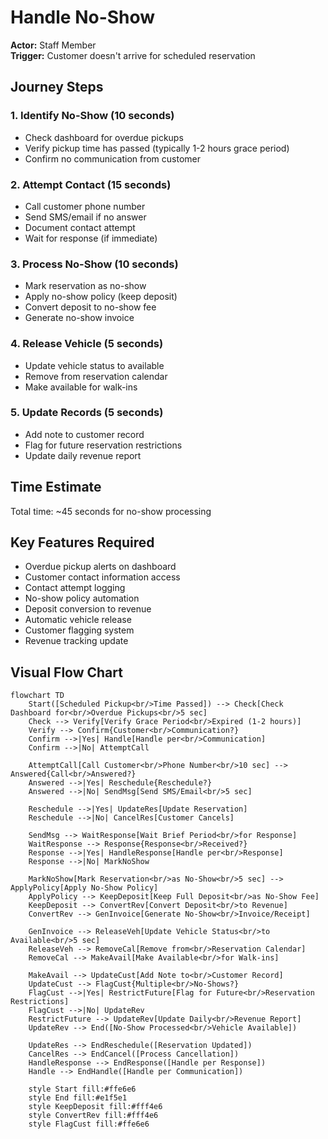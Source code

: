 # Handle No-Show

**Actor:** Staff Member  
**Trigger:** Customer doesn't arrive for scheduled reservation

## Journey Steps

### 1. Identify No-Show (10 seconds)
- Check dashboard for overdue pickups
- Verify pickup time has passed (typically 1-2 hours grace period)
- Confirm no communication from customer

### 2. Attempt Contact (15 seconds)
- Call customer phone number
- Send SMS/email if no answer
- Document contact attempt
- Wait for response (if immediate)

### 3. Process No-Show (10 seconds)
- Mark reservation as no-show
- Apply no-show policy (keep deposit)
- Convert deposit to no-show fee
- Generate no-show invoice

### 4. Release Vehicle (5 seconds)
- Update vehicle status to available
- Remove from reservation calendar
- Make available for walk-ins

### 5. Update Records (5 seconds)
- Add note to customer record
- Flag for future reservation restrictions
- Update daily revenue report

## Time Estimate
Total time: ~45 seconds for no-show processing

## Key Features Required
- Overdue pickup alerts on dashboard
- Customer contact information access
- Contact attempt logging
- No-show policy automation
- Deposit conversion to revenue
- Automatic vehicle release
- Customer flagging system
- Revenue tracking update

## Visual Flow Chart

```mermaid
flowchart TD
    Start([Scheduled Pickup<br/>Time Passed]) --> Check[Check Dashboard for<br/>Overdue Pickups<br/>5 sec]
    Check --> Verify[Verify Grace Period<br/>Expired (1-2 hours)]
    Verify --> Confirm{Customer<br/>Communication?}
    Confirm -->|Yes| Handle[Handle per<br/>Communication]
    Confirm -->|No| AttemptCall
    
    AttemptCall[Call Customer<br/>Phone Number<br/>10 sec] --> Answered{Call<br/>Answered?}
    Answered -->|Yes| Reschedule{Reschedule?}
    Answered -->|No| SendMsg[Send SMS/Email<br/>5 sec]
    
    Reschedule -->|Yes| UpdateRes[Update Reservation]
    Reschedule -->|No| CancelRes[Customer Cancels]
    
    SendMsg --> WaitResponse[Wait Brief Period<br/>for Response]
    WaitResponse --> Response{Response<br/>Received?}
    Response -->|Yes| HandleResponse[Handle per<br/>Response]
    Response -->|No| MarkNoShow
    
    MarkNoShow[Mark Reservation<br/>as No-Show<br/>5 sec] --> ApplyPolicy[Apply No-Show Policy]
    ApplyPolicy --> KeepDeposit[Keep Full Deposit<br/>as No-Show Fee]
    KeepDeposit --> ConvertRev[Convert Deposit<br/>to Revenue]
    ConvertRev --> GenInvoice[Generate No-Show<br/>Invoice/Receipt]
    
    GenInvoice --> ReleaseVeh[Update Vehicle Status<br/>to Available<br/>5 sec]
    ReleaseVeh --> RemoveCal[Remove from<br/>Reservation Calendar]
    RemoveCal --> MakeAvail[Make Available<br/>for Walk-ins]
    
    MakeAvail --> UpdateCust[Add Note to<br/>Customer Record]
    UpdateCust --> FlagCust{Multiple<br/>No-Shows?}
    FlagCust -->|Yes| RestrictFuture[Flag for Future<br/>Reservation Restrictions]
    FlagCust -->|No| UpdateRev
    RestrictFuture --> UpdateRev[Update Daily<br/>Revenue Report]
    UpdateRev --> End([No-Show Processed<br/>Vehicle Available])
    
    UpdateRes --> EndReschedule([Reservation Updated])
    CancelRes --> EndCancel([Process Cancellation])
    HandleResponse --> EndResponse([Handle per Response])
    Handle --> EndHandle([Handle per Communication])
    
    style Start fill:#ffe6e6
    style End fill:#e1f5e1
    style KeepDeposit fill:#fff4e6
    style ConvertRev fill:#fff4e6
    style FlagCust fill:#ffe6e6
```